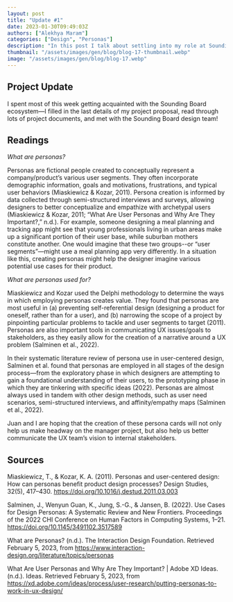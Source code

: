 ```yaml
---
layout: post
title: "Update #1"
date: 2023-01-30T09:49:03Z
authors: ["Alekhya Maram"]
categories: ["Design", "Personas"]
description: "In this post I talk about settling into my role at Sounding Board, as well as my research on the role of personas in the design process."
thumbnail: "/assets/images/gen/blog/blog-17-thumbnail.webp"
image: "/assets/images/gen/blog/blog-17.webp"
---
```


## Project Update

I spent most of this week getting acquainted with the Sounding Board ecosystem—I filled in the last details of my project proposal, read through lots of project documents, and met with the Sounding Board design team! 

## Readings

*What are personas?*

Personas are fictional people created to conceptually represent a company/product’s various user segments. They often incorporate demographic information, goals and motivations, frustrations, and typical user behaviors (Miaskiewicz & Kozar, 2011). Persona creation is informed by data collected through semi-structured interviews and surveys, allowing designers to better conceptualize and empathize with archetypal users (Miaskiewicz & Kozar, 2011; “What Are User Personas and Why Are They Important?,” n.d.). For example, someone designing a meal planning and tracking app might see that young professionals living in urban areas make up a significant portion of their user base, while suburban mothers constitute another. One would imagine that these two groups--or “user segments”—might use a meal planning app very differently. In a situation like this, creating personas might help the designer imagine various potential use cases for their product.

*What are personas used for?*

Miaskiewicz and Kozar used the Delphi methodology to determine the ways in which employing personas creates value. They found that personas are most useful in (a) preventing self-referential design (designing a product for oneself, rather than for a user), and (b) narrowing the scope of a project by pinpointing particular problems to tackle and user segments to target (2011). Personas are also important tools in communicating UX issues/goals to stakeholders, as they easily allow for the creation of a narrative around a UX problem (Salminen et al., 2022).
 
In their systematic literature review of persona use in user-centered design, Salminen et al. found that personas are employed in all stages of the design process—from the exploratory phase in which designers are attempting to gain a foundational understanding of their users, to the prototyping phase in which they are tinkering with specific ideas (2022). Personas are almost always used in tandem with other design methods, such as user need scenarios, semi-structured interviews, and affinity/empathy maps  (Salminen et al., 2022).

Juan and I are hoping that the creation of these persona cards will not only help us make headway on the manager project, but also help us better communicate the UX team’s vision to internal stakeholders. 

## Sources

Miaskiewicz, T., & Kozar, K. A. (2011). Personas and user-centered design: How can personas benefit product design processes? Design Studies, 32(5), 417–430. https://doi.org/10.1016/j.destud.2011.03.003

Salminen, J., Wenyun Guan, K., Jung, S.-G., & Jansen, B. (2022). Use Cases for Design Personas: A Systematic Review and New Frontiers. Proceedings of the 2022 CHI Conference on Human Factors in Computing Systems, 1–21. https://doi.org/10.1145/3491102.3517589

What are Personas? (n.d.). The Interaction Design Foundation. Retrieved February 5, 2023, from https://www.interaction-design.org/literature/topics/personas 

What Are User Personas and Why Are They Important? | Adobe XD Ideas. (n.d.). Ideas. Retrieved February 5, 2023, from https://xd.adobe.com/ideas/process/user-research/putting-personas-to-work-in-ux-design/

